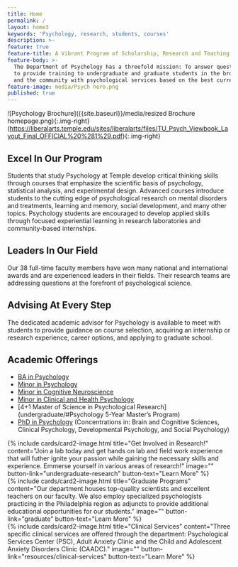 ```yaml
---
title: Home
permalink: /
layout: home3
keywords: 'Psychology, research, students, courses'
description: >-
feature: true
feature-title: A Vibrant Program of Scholarship, Research and Teaching.
feature-body: >-
  The Department of Psychology has a threefold mission: To answer questions on the cutting edge of psychology research,
  to provide training to undergraduate and graduate students in the broad fields of psychology, and to provide individuals
  and the community with psychological services based on the best current practices in psychology.
feature-image: media/Psych hero.png
published: true
---
```

![Psychology Brochure]({{site.baseurl}}/media/resized Brochure homepage.png){:.img-right} (https://liberalarts.temple.edu/sites/liberalarts/files/TU_Psych_Viewbook_Layout_Final_OFFICIAL%20%281%29.pdf){:.img-right}

## Excel In Our Program
Students that study Psychology at Temple develop critical thinking skills through courses that emphasize the scientific basis of psychology, statistical analysis, and experimental design. Advanced courses introduce students to the cutting edge of psychological research on mental disorders and treatments, learning and memory, social development, and many other topics. Psychology students are encouraged to develop applied skills through focused experiential learning in research laboratories and community-based internships.

## Leaders In Our Field
Our 38 full-time faculty members have won many national and international awards and are experienced leaders in their fields. Their research teams are addressing questions at the forefront of psychological science.

## Advising At Every Step
The dedicated academic advisor for Psychology is available to meet with students to provide guidance on course selection, acquiring an internship or research experience, career options, and applying to graduate school.

## Academic Offerings

- [BA in Psychology](http://bulletin.temple.edu/undergraduate/liberal-arts/psychology/ba-psychology/)
- [Minor in Psychology](http://bulletin.temple.edu/undergraduate/liberal-arts/psychology/minor-psychology/)
- [Minor in Cognitive Neuroscience](http://bulletin.temple.edu/undergraduate/liberal-arts/psychology/minor-cognitive-neuroscience/)
- [Minor in Clinical and Health Psychology](http://bulletin.temple.edu/undergraduate/liberal-arts/psychology/minor-clinical-health-psychology/)
- [4+1 Master of Science in Psychological Research](undergraduate/#Psychology 5-Year Master’s Program)
- [PhD in Psychology](http://bulletin.temple.edu/graduate/scd/cla/psychology-phd/) (Concentrations in: Brain and Cognitive Sciences, Clinical Psychology, Developmental Psychology, and Social Psychology)

<div class="row row-wide">
  <div class="col m12 l4">{% include cards/card2-image.html 
    title="Get Involved in Research!" 
    content="Join a lab today and get hands on lab and field work experience that will futher ignite your passion while gaining the necessary skills and experience. Emmerse yourself in various areas of research!" 
    image="" 
    button-link="undergraduate-research" 
    button-text="Learn More" %}
  </div>
  <div class="row row-wide">
    <div class="col m12 l4">{% include cards/card2-image.html 
      title="Graduate Programs" 
      content="Our department houses top-quality scientists and excellent teachers on our faculty. We also employ specialized  psychologists practicing in the Philadelphia region as adjuncts to provide additional educational opportunities for our students." 
      image="" 
      button-link="graduate" 
      button-text="Learn More" %}
    </div>
    <div class="row row-wide">
      <div class="col m12 l4">{% include cards/card2-image.html 
        title="Clinical Services" 
        content="Three specific clinical services are offered through the department: Psychological Services Center (PSC), Adult Anxiety Clinic and the Child and Adolescent Anxiety Disorders Clinic (CAADC)." 
        image="" 
        button-link="resources/clinical-services" 
        button-text="Learn More" %}
      </div>
</div>
